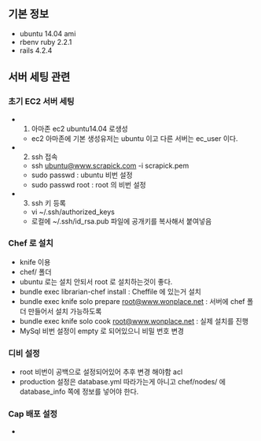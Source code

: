 ## 기본 정보
- ubuntu 14.04 ami
- rbenv ruby 2.2.1
- rails 4.2.4

## 서버 세팅 관련
### 초기 EC2 서버 세팅
- 1. 아마존 ec2 ubuntu14.04 로생성
	- ec2 아마존에 기본 생성유저는 ubuntu 이고 다른 서버는 ec_user 이다.
- 2. ssh 접속 
	- ssh ubuntu@www.scrapick.com -i scrapick.pem 
	- sudo passwd : ubuntu 비번 설정
	- sudo passwd root : root 의 비번 설정
- 3. ssh 키 등록
	- vi ~/.ssh/authorized_keys
	- 로컬에 ~/.ssh/id_rsa.pub 파일에 공개키를 복사해서 붙여넣음

### Chef 로 설치
- knife 이용 
- chef/ 폴더
- ubuntu 로는 설치 안되서 root 로 설치하는것이 좋다.
- bundle exec librarian-chef install : Cheffile 에 있는거 설치
- bundle exec knife solo prepare root@www.wonplace.net : 서버에 chef 폴더 만들어서 설치 가능하도록
- bundle exec knife solo cook root@www.wonplace.net : 실제 설치를 진행
- MySql 비번 설정이 empty 로 되어있으니 비밀 번호 변경

### 디비 설정
- root 비번이 공백으로 설정되어있어 추후 변경 해야함 acl
- production 설정은 database.yml 따라가는게 아니고 chef/nodes/ 에 database_info 쪽에 정보를 넣어야 한다.

### Cap 배포 설정
- 